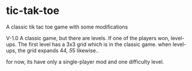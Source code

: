 # tic-tak-toe
A classic tik tac toe game with some modifications

V-1.0
A classic game, but there are levels. 
If one of the players won, level-ups. 
The first level has a 3x3 grid which is in the classic game. 
when level-ups, the grid expands 4*4, 5*5 likewise..

for now, its have only a single-player mod and one difficulty level. 
